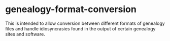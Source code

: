 # genealogy-format-conversion

This is intended to allow conversion between different formats of genealogy files and handle idiosyncrasies found in the output of certain genealogy sites and software.
